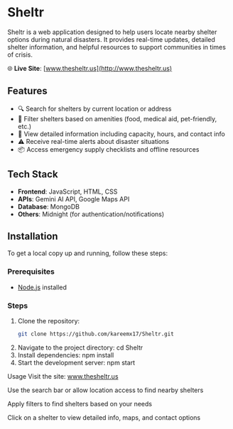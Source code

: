 # Sheltr

Sheltr is a web application designed to help users locate nearby shelter options during natural disasters. It provides real-time updates, detailed shelter information, and helpful resources to support communities in times of crisis.

🌐 **Live Site**: [www.thesheltr.us](http://www.thesheltr.us)

## Features

- 🔍 Search for shelters by current location or address
- 🏨 Filter shelters based on amenities (food, medical aid, pet-friendly, etc.)
- 📄 View detailed information including capacity, hours, and contact info
- ⚠️ Receive real-time alerts about disaster situations
- 📦 Access emergency supply checklists and offline resources

## Tech Stack

- **Frontend**: JavaScript, HTML, CSS
- **APIs**: Gemini AI API, Google Maps API
- **Database**: MongoDB
- **Others**: Midnight (for authentication/notifications)

## Installation

To get a local copy up and running, follow these steps:

### Prerequisites
- [Node.js](https://nodejs.org/) installed

### Steps
1. Clone the repository:
   ```bash
   git clone https://github.com/kareemx17/Sheltr.git
2. Navigate to the project directory:
   cd Sheltr
3. Install dependencies:
   npm install
4. Start the development server:
   npm start

Usage
Visit the site: www.thesheltr.us

Use the search bar or allow location access to find nearby shelters

Apply filters to find shelters based on your needs

Click on a shelter to view detailed info, maps, and contact options
